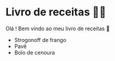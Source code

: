 # Livro de receitas :man_cook:

Olá ! Bem vindo ao meu livro de receitas :wave:

- Strogonoff de frango 
- Pavê
- Bolo de cenoura